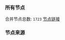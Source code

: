 ### 所有节点
合并节点总数: `1723`
[节点链接](https://raw.githubusercontent.com/rzhy1/11/master/sub/sub_merge_base64.txt)

### 节点来源